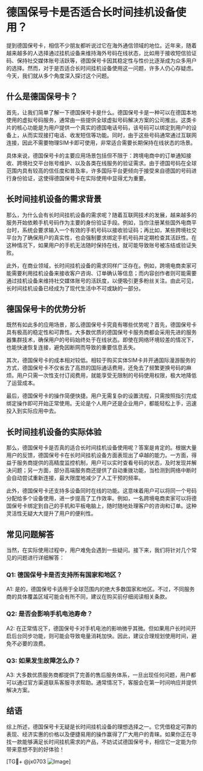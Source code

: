 # 德国保号卡是否适合长时间挂机设备使用？

提到德国保号卡，相信不少朋友都听说过它在海外通信领域的地位。近年来，随着越来越多的人选择通过挂机设备来维持海外号码在线状态，比如用于接收短信验证码、保持社交媒体账号活跃等，德国保号卡因其稳定性与性价比逐渐成为众多用户的选择。然而，对于是否适合长时间挂机设备使用这一问题，许多人仍心存疑虑。今天，我们就从多个角度深入探讨这个问题。

## 什么是德国保号卡？

首先，让我们简单了解一下德国保号卡是什么。德国保号卡是一种可以在德国本地使用的虚拟号码服务，通常由一些提供全球虚拟号码解决方案的公司推出。这类卡片的核心功能是为用户提供一个真实的德国电话号码，该号码可以绑定到用户的设备上，从而实现接打电话、收发短信等功能。同时，由于这些号码通常通过互联网连接，因此不需要物理SIM卡即可使用，非常适合需要长期保持在线状态的场景。

具体来说，德国保号卡的主要应用场景包括但不限于：跨境电商中的订单通知接收、跨境社交平台账号维护、以及各类在线服务的验证需求。由于德国号码在全球范围内具有较高的信任度和普及率，许多国际平台更倾向于接受来自德国的号码进行身份验证，这使得德国保号卡在实际使用中显得尤为重要。

## 长时间挂机设备的需求背景

那么，为什么会有长时间挂机设备的需求呢？随着互联网技术的发展，越来越多的服务开始依赖手机号码作为主要的身份验证手段。例如，当你注册某些国外电商平台时，系统会要求输入一个有效的手机号码以接收验证码；再比如，某些跨境社交平台为了确保用户的真实性，也会强制要求绑定手机号码并定期检查其活跃性。在这种情况下，如果用户的手机无法随时保持在线，就可能导致账号被冻结或验证失败。

此外，在商业领域，长时间挂机设备的需求同样广泛存在。例如，跨境电商卖家可能需要利用挂机设备来接收客户咨询、订单确认等信息；而内容创作者则可能需要通过挂机设备来维持社交媒体账号的活跃度，以便吸引更多粉丝关注。由此可见，长时间挂机设备已经成为了现代生活中不可或缺的一部分。

## 德国保号卡的优势分析

既然有如此多的应用场景，那么德国保号卡究竟有哪些优势呢？首先，德国保号卡具有极高的稳定性和可靠性。大多数优质的德国保号卡服务商都会采用先进的服务器集群技术，确保用户的号码始终处于在线状态。即使在网络环境较差的情况下，也能快速恢复连接，避免因断网而导致的重要信息丢失。

其次，德国保号卡的成本相对较低。相较于购买实体SIM卡并开通国际漫游服务的方式，德国保号卡不仅省去了高昂的国际通话费用，还免去了频繁更换号码的麻烦。用户只需一次性支付订阅费用，就能享受无限制的号码使用权限，极大地降低了运营成本。

最后，德国保号卡的操作简便快捷。用户无需复杂的设置流程，只需按照指引完成绑定操作即可开始正常使用。无论是个人用户还是企业用户，都能轻松上手，迅速投入到实际应用中去。

## 长时间挂机设备的实际体验

那么，德国保号卡是否真的适合长时间挂机设备使用呢？答案是肯定的。根据大量用户的反馈，德国保号卡在长时间挂机设备方面表现出了卓越的能力。一方面，得益于服务商提供的高精度监控机制，用户可以实时查看号码的状态，及时发现并解决问题；另一方面，部分高端服务商还提供了自动重拨功能，当检测到网络中断时会自动尝试重新连接，最大限度地减少了人工干预的频率。

此外，德国保号卡还支持多设备同时在线的功能。这意味着用户可以将同一个号码分配给多个设备使用，进一步提高了工作效率。例如，一名跨境电商卖家可以将德国保号卡绑定到自己的手机和平板电脑上，随时随地处理客户的咨询和订单。这种灵活性无疑大大提升了用户的便利性。

## 常见问题解答

当然，在实际使用过程中，用户难免会遇到一些疑问。接下来，我们将针对几个常见的问题进行详细解答：

### Q1: 德国保号卡是否支持所有国家和地区？
A1: 是的，德国保号卡适用于全球范围内的绝大多数国家和地区。不过，不同服务商的具体覆盖区域可能会有所不同，建议在购买前仔细阅读相关条款。

### Q2: 是否会影响手机电池寿命？
A2: 在正常情况下，德国保号卡对手机电池的影响微乎其微。但如果用户长时间开启后台同步功能，则可能会导致电量消耗加快。因此，建议合理规划使用时间，避免不必要的浪费。

### Q3: 如果发生故障怎么办？
A3: 大多数优质服务商都提供了完善的售后服务体系，一旦出现任何问题，用户都可以通过官方渠道联系客服寻求帮助。通常情况下，客服会在第一时间响应并提供解决方案。

## 结语

综上所述，德国保号卡无疑是长时间挂机设备的理想选择之一。它凭借稳定可靠的表现、经济实惠的价格以及便捷易用的操作赢得了广大用户的青睐。如果你正在寻找一款能够满足长时间挂机需求的产品，不妨试试德国保号卡，相信它一定能为你带来意想不到的好体验！

[TG💪+ @jx0703 ![Image](https://github.com/user-attachments/assets/dbca1d08-cadb-493c-b0ec-ad6f7a83f270)]
